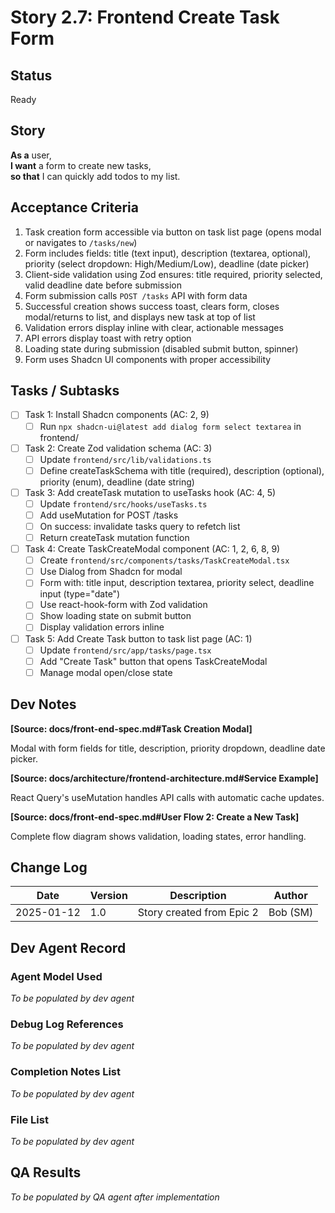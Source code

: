 # Story 2.7: Frontend Create Task Form

## Status
Ready

## Story

**As a** user,  
**I want** a form to create new tasks,  
**so that** I can quickly add todos to my list.

## Acceptance Criteria

1. Task creation form accessible via button on task list page (opens modal or navigates to `/tasks/new`)
2. Form includes fields: title (text input), description (textarea, optional), priority (select dropdown: High/Medium/Low), deadline (date picker)
3. Client-side validation using Zod ensures: title required, priority selected, valid deadline date before submission
4. Form submission calls `POST /tasks` API with form data
5. Successful creation shows success toast, clears form, closes modal/returns to list, and displays new task at top of list
6. Validation errors display inline with clear, actionable messages
7. API errors display toast with retry option
8. Loading state during submission (disabled submit button, spinner)
9. Form uses Shadcn UI components with proper accessibility

## Tasks / Subtasks

- [ ] Task 1: Install Shadcn components (AC: 2, 9)
  - [ ] Run `npx shadcn-ui@latest add dialog form select textarea` in frontend/

- [ ] Task 2: Create Zod validation schema (AC: 3)
  - [ ] Update `frontend/src/lib/validations.ts`
  - [ ] Define createTaskSchema with title (required), description (optional), priority (enum), deadline (date string)

- [ ] Task 3: Add createTask mutation to useTasks hook (AC: 4, 5)
  - [ ] Update `frontend/src/hooks/useTasks.ts`
  - [ ] Add useMutation for POST /tasks
  - [ ] On success: invalidate tasks query to refetch list
  - [ ] Return createTask mutation function

- [ ] Task 4: Create TaskCreateModal component (AC: 1, 2, 6, 8, 9)
  - [ ] Create `frontend/src/components/tasks/TaskCreateModal.tsx`
  - [ ] Use Dialog from Shadcn for modal
  - [ ] Form with: title input, description textarea, priority select, deadline input (type="date")
  - [ ] Use react-hook-form with Zod validation
  - [ ] Show loading state on submit button
  - [ ] Display validation errors inline

- [ ] Task 5: Add Create Task button to task list page (AC: 1)
  - [ ] Update `frontend/src/app/tasks/page.tsx`
  - [ ] Add "Create Task" button that opens TaskCreateModal
  - [ ] Manage modal open/close state

## Dev Notes

**[Source: docs/front-end-spec.md#Task Creation Modal]**

Modal with form fields for title, description, priority dropdown, deadline date picker.

**[Source: docs/architecture/frontend-architecture.md#Service Example]**

React Query's useMutation handles API calls with automatic cache updates.

**[Source: docs/front-end-spec.md#User Flow 2: Create a New Task]**

Complete flow diagram shows validation, loading states, error handling.

## Change Log

| Date | Version | Description | Author |
|------|---------|-------------|--------|
| 2025-01-12 | 1.0 | Story created from Epic 2 | Bob (SM) |

## Dev Agent Record

### Agent Model Used
_To be populated by dev agent_

### Debug Log References
_To be populated by dev agent_

### Completion Notes List
_To be populated by dev agent_

### File List
_To be populated by dev agent_

## QA Results
_To be populated by QA agent after implementation_
